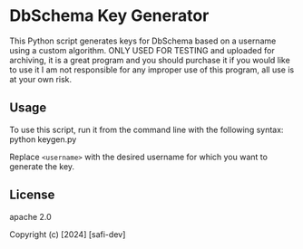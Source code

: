 # DbSchema Key Generator

This Python script generates keys for DbSchema based on a username using a custom algorithm. ONLY USED FOR TESTING and uploaded for archiving, it is a great program and you should purchase it if you would like to use it I am not responsible for any improper use of this program, all use is at your own risk.

## Usage

To use this script, run it from the command line with the following syntax: python keygen.py <username>


Replace `<username>` with the desired username for which you want to generate the key.

## License
apache 2.0 

Copyright (c) [2024] [safi-dev]
